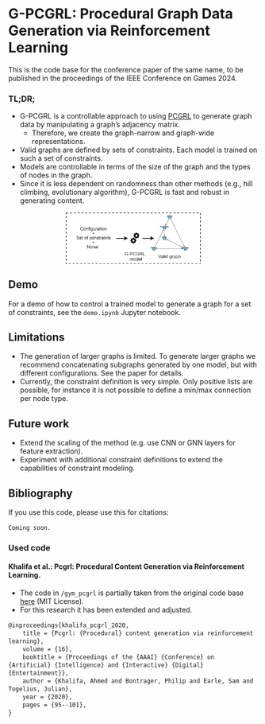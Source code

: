 # G-PCGRL: Procedural Graph Data Generation via Reinforcement Learning

This is the code base for the conference paper of the same name, to be published in the proceedings of the IEEE Conference on Games 2024.

### TL;DR;
* G-PCGRL is a controllable approach to using [PCGRL](https://cdn.aaai.org/ojs/7416/7416-52-10717-1-2-20200923.pdf)  to generate graph data by manipulating a graph’s
adjacency matrix.
  * Therefore, we create the graph-narrow and graph-wide representations.
* Valid graphs are defined by sets of constraints. Each model is trained on such a set of constraints.
* Models are controllable in terms of the size of the graph and the types of nodes in the graph.
* Since it is less dependent on randomness than other methods (e.g., hill climbing, evolutionary algorithm), G-PCGRL is fast and robust in generating content.

<div style="text-align:center;">
    <img src="img/process.png" alt="Mage Economy" style="width: 54%; display: block; margin-left: auto; margin-right: auto">
</div>


## Demo

For a demo of how to control a trained model to generate a graph for a set of constraints, see the ``demo.ipynb`` Jupyter notebook.


## Limitations
* The generation of larger graphs is limited. To generate larger graphs we recommend concatenating subgraphs generated by one model, but with different configurations. See the paper for details.
* Currently, the constraint definition is very simple. Only positive lists are possible, for instance it is not possible to define a min/max connection per node type.


## Future work

* Extend the scaling of the method (e.g. use CNN or GNN layers for feature extraction).
* Experiment with additional constraint definitions to extend the capabilities of constraint modeling.


## Bibliography

If you use this code, please use this for citations:

```
Coming soon.
```


### Used code

#### Khalifa et al.: Pcgrl: Procedural Content Generation via Reinforcement Learning.

* The code in ```/gym_pcgrl``` is partially taken from the original code base [here](https://github.com/amidos2006/gym-pcgrl) (MIT License).
* For this research it has been extended and adjusted.

```
@inproceedings{khalifa_pcgrl_2020,
	title = {Pcgrl: {Procedural} content generation via reinforcement learning},
	volume = {16},
	booktitle = {Proceedings of the {AAAI} {Conference} on {Artificial} {Intelligence} and {Interactive} {Digital} {Entertainment}},
	author = {Khalifa, Ahmed and Bontrager, Philip and Earle, Sam and Togelius, Julian},
	year = {2020},
	pages = {95--101},
}
```